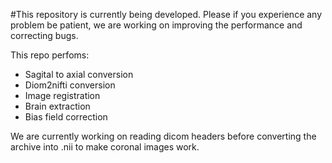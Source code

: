#This repository is currently being developed.
Please if you experience any problem be patient, we are working on improving the performance 
and correcting bugs.

This repo perfoms:
- Sagital to axial conversion
- Diom2nifti conversion
- Image registration
- Brain extraction
- Bias field correction

We are currently working on reading dicom headers before converting the archive into .nii to make coronal images work.
